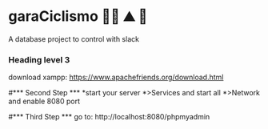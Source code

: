# garaCiclismo 🚴‍♂️ ⛰ 🥇
A database project to control with slack 

### Heading level 3
download xampp:
https://www.apachefriends.org/download.html

#*** Second Step ***
*start your server
*>Services and start all
*>Network and enable 8080 port

#*** Third Step ***
go to: 
http://localhost:8080/phpmyadmin

